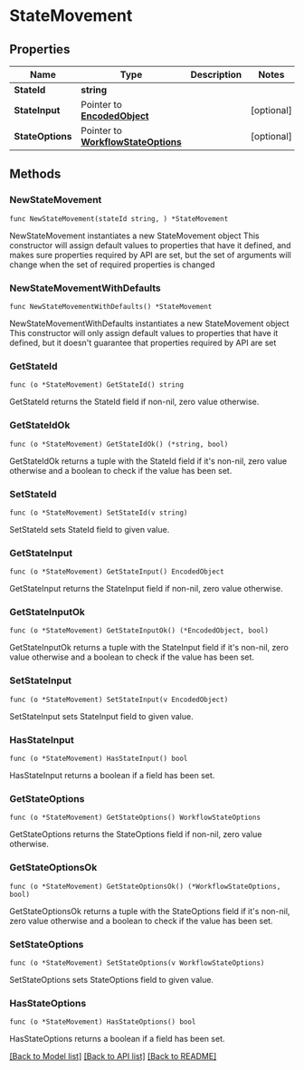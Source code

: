 # StateMovement

## Properties

Name | Type | Description | Notes
------------ | ------------- | ------------- | -------------
**StateId** | **string** |  | 
**StateInput** | Pointer to [**EncodedObject**](EncodedObject.md) |  | [optional] 
**StateOptions** | Pointer to [**WorkflowStateOptions**](WorkflowStateOptions.md) |  | [optional] 

## Methods

### NewStateMovement

`func NewStateMovement(stateId string, ) *StateMovement`

NewStateMovement instantiates a new StateMovement object
This constructor will assign default values to properties that have it defined,
and makes sure properties required by API are set, but the set of arguments
will change when the set of required properties is changed

### NewStateMovementWithDefaults

`func NewStateMovementWithDefaults() *StateMovement`

NewStateMovementWithDefaults instantiates a new StateMovement object
This constructor will only assign default values to properties that have it defined,
but it doesn't guarantee that properties required by API are set

### GetStateId

`func (o *StateMovement) GetStateId() string`

GetStateId returns the StateId field if non-nil, zero value otherwise.

### GetStateIdOk

`func (o *StateMovement) GetStateIdOk() (*string, bool)`

GetStateIdOk returns a tuple with the StateId field if it's non-nil, zero value otherwise
and a boolean to check if the value has been set.

### SetStateId

`func (o *StateMovement) SetStateId(v string)`

SetStateId sets StateId field to given value.


### GetStateInput

`func (o *StateMovement) GetStateInput() EncodedObject`

GetStateInput returns the StateInput field if non-nil, zero value otherwise.

### GetStateInputOk

`func (o *StateMovement) GetStateInputOk() (*EncodedObject, bool)`

GetStateInputOk returns a tuple with the StateInput field if it's non-nil, zero value otherwise
and a boolean to check if the value has been set.

### SetStateInput

`func (o *StateMovement) SetStateInput(v EncodedObject)`

SetStateInput sets StateInput field to given value.

### HasStateInput

`func (o *StateMovement) HasStateInput() bool`

HasStateInput returns a boolean if a field has been set.

### GetStateOptions

`func (o *StateMovement) GetStateOptions() WorkflowStateOptions`

GetStateOptions returns the StateOptions field if non-nil, zero value otherwise.

### GetStateOptionsOk

`func (o *StateMovement) GetStateOptionsOk() (*WorkflowStateOptions, bool)`

GetStateOptionsOk returns a tuple with the StateOptions field if it's non-nil, zero value otherwise
and a boolean to check if the value has been set.

### SetStateOptions

`func (o *StateMovement) SetStateOptions(v WorkflowStateOptions)`

SetStateOptions sets StateOptions field to given value.

### HasStateOptions

`func (o *StateMovement) HasStateOptions() bool`

HasStateOptions returns a boolean if a field has been set.


[[Back to Model list]](../README.md#documentation-for-models) [[Back to API list]](../README.md#documentation-for-api-endpoints) [[Back to README]](../README.md)


